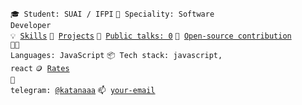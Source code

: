 <code>🎓 Student: SUAI / IFPI</code>
<code>👷 Speciality: Software Developer</code><br>
<code>💡 [Skills](SKILLS.md)</code>
<code>🧻 [Projects](PROJECTS.md)</code>
<code>📢 [Public talks: 0](TALKS.md)</code>
<code>👀 [Open-source contribution](CONTRIBUTION.md)</code><br>
<code>🧑‍💻 Languages: JavaScript</code>
<code>📦 Tech stack: javascript, react</code>
<code>🪙 [Rates](RATES.md)</code><br>
<code>💬 telegram: [@katanaaa](https://telegram.me/katanaaa)</code>
<code>📫 [your-email](mailto:katanaosu@vk.com)</code>

